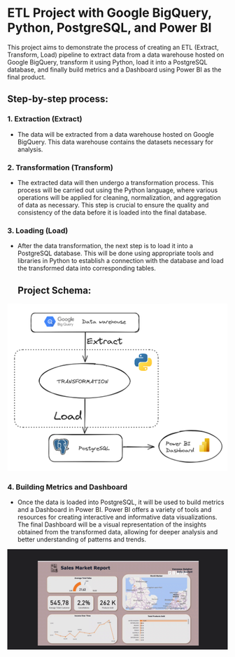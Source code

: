 # ETL Project with Google BigQuery, Python, PostgreSQL, and Power BI

This project aims to demonstrate the process of creating an ETL (Extract, Transform, Load) pipeline to extract data from a data warehouse hosted on Google BigQuery, transform it using Python, load it into a PostgreSQL database, and finally build metrics and a Dashboard using Power BI as the final product.

## Step-by-step process:

### 1. Extraction (Extract)
- The data will be extracted from a data warehouse hosted on Google BigQuery. This data warehouse contains the datasets necessary for analysis.

### 2. Transformation (Transform)
- The extracted data will then undergo a transformation process. This process will be carried out using the Python language, where various operations will be applied for cleaning, normalization, and aggregation of data as necessary. This step is crucial to ensure the quality and consistency of the data before it is loaded into the final database.

### 3. Loading (Load)
- After the data transformation, the next step is to load it into a PostgreSQL database. This will be done using appropriate tools and libraries in Python to establish a connection with the database and load the transformed data into corresponding tables.

  ## Project Schema:

![project_schema](https://github.com/VanGaigher/ETL_SalesRetail/blob/main/Project_schema.png)


### 4. Building Metrics and Dashboard
- Once the data is loaded into PostgreSQL, it will be used to build metrics and a Dashboard in Power BI. Power BI offers a variety of tools and resources for creating interactive and informative data visualizations. The final Dashboard will be a visual representation of the insights obtained from the transformed data, allowing for deeper analysis and better understanding of patterns and trends.

![dashboard_salesreport](https://github.com/VanGaigher/ETL_SalesRetail/blob/main/dashboard.gif)


